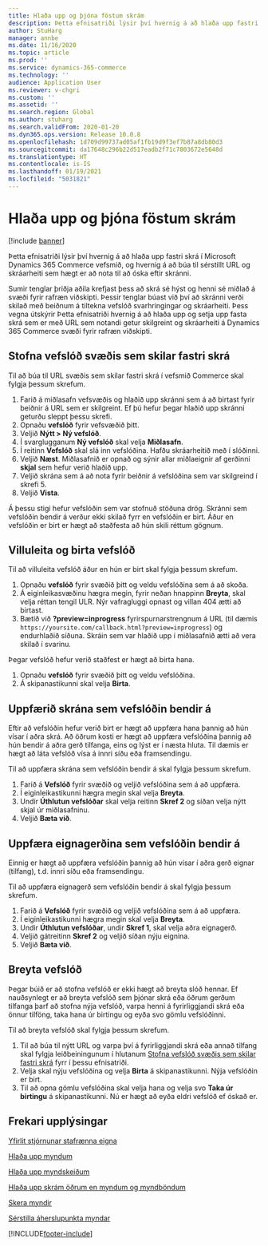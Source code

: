 ```yaml
---
title: Hlaða upp og þjóna föstum skrám
description: Þetta efnisatriði lýsir því hvernig á að hlaða upp fastri skrá í Microsoft Dynamics 365 Commerce vefsmið, og hvernig á að búa til sérstillt URL og skráarheiti sem hægt er að nota til að óska eftir skránni.
author: StuHarg
manager: annbe
ms.date: 11/16/2020
ms.topic: article
ms.prod: ''
ms.service: dynamics-365-commerce
ms.technology: ''
audience: Application User
ms.reviewer: v-chgri
ms.custom: ''
ms.assetid: ''
ms.search.region: Global
ms.author: stuharg
ms.search.validFrom: 2020-01-20
ms.dyn365.ops.version: Release 10.0.8
ms.openlocfilehash: 1d709d99737ad05af1fb19d9f3ef7b87a8db80d3
ms.sourcegitcommit: da17648c296b22d517eadb2f71c7803672e5648d
ms.translationtype: HT
ms.contentlocale: is-IS
ms.lasthandoff: 01/19/2021
ms.locfileid: "5031821"
---
```

# <a name="upload-and-serve-static-files"></a>Hlaða upp og þjóna föstum skrám

[!include [banner](includes/banner.md)]

Þetta efnisatriði lýsir því hvernig á að hlaða upp fastri skrá í Microsoft Dynamics 365 Commerce vefsmið, og hvernig á að búa til sérstillt URL og skráarheiti sem hægt er að nota til að óska eftir skránni.

Sumir tenglar þriðja aðila krefjast þess að skrá sé hýst og henni sé miðlað á svæði fyrir rafræn viðskipti. Þessir tenglar búast við því að skránni verði skilað með beiðnum á tiltekna vefslóð svarhringingar og skráarheiti. Þess vegna útskýrir Þetta efnisatriði hvernig á að hlaða upp og setja upp fasta skrá sem er með URL sem notandi getur skilgreint og skráarheiti á Dynamics 365 Commerce svæði fyrir rafræn viðskipti.

## <a name="create-a-site-url-that-returns-a-static-file"></a>Stofna vefslóð svæðis sem skilar fastri skrá

Til að búa til URL svæðis sem skilar fastri skrá í vefsmið Commerce skal fylgja þessum skrefum.

1. Farið á miðlasafn vefsvæðis og hlaðið upp skránni sem á að birtast fyrir beiðnir á URL sem er skilgreint. Ef þú hefur þegar hlaðið upp skránni geturðu sleppt þessu skrefi.
1. Opnaðu **vefslóð** fyrir vefsvæðið þitt.
1. Veljið **Nýtt \> Ný vefslóð**.
1. Í svarglugganum **Ný vefslóð** skal velja **Miðlasafn**.
1. Í reitinn **Vefslóð** skal slá inn vefslóðina. Hafðu skráarheitið með í slóðinni.
1. Veljið **Næst**. Miðlasafnið er opnað og sýnir allar miðlaeignir af gerðinni **skjal** sem hefur verið hlaðið upp.
1. Veljið skrána sem á að nota fyrir beiðnir á vefslóðina sem var skilgreind í skrefi 5.
1. Veljið **Vista**.

Á þessu stigi hefur vefslóðin sem var stofnuð stöðuna drög. Skránni sem vefslóðin bendir á verður ekki skilað fyrr en vefslóðin er birt. Áður en vefslóðin er birt er hægt að staðfesta að hún skili réttum gögnum.

## <a name="validate-and-publish-a-url"></a>Villuleita og birta vefslóð

Til að villuleita vefslóð áður en hún er birt skal fylgja þessum skrefum.

1. Opnaðu **vefslóð** fyrir svæðið þitt og veldu vefslóðina sem á að skoða.
2. Á eiginleikasvæðinu hægra megin, fyrir neðan hnappinn **Breyta**, skal velja réttan tengil ULR. Nýr vafragluggi opnast og villan 404 ætti að birtast.
3. Bætið við **?preview=inprogress** fyrirspurnarstrengnum á URL (til dæmis `https://yoursite.com/callback.html?preview=inprogress`) og endurhlaðið síðuna. Skráin sem var hlaðið upp í miðlasafnið ætti að vera skilað í svarinu.

Þegar vefslóð hefur verið staðfest er hægt að birta hana.

1. Opnaðu **vefslóð** fyrir svæðið þitt og veldu vefslóðina.
2. Á skipanastikunni skal velja **Birta**.

## <a name="update-the-file-that-a-url-points-to"></a>Uppfærið skrána sem vefslóðin bendir á

Eftir að vefslóðin hefur verið birt er hægt að uppfæra hana þannig að hún vísar í aðra skrá. Að öðrum kosti er hægt að uppfæra vefslóðina þannig að hún bendir á aðra gerð tilfanga, eins og lýst er í næsta hluta. Til dæmis er hægt að láta vefslóð vísa á innri síðu eða framsendingu.

Til að uppfæra skrána sem vefslóðin bendir á skal fylgja þessum skrefum.

1. Farið á **Vefslóð** fyrir svæðið og veljið vefslóðina sem á að uppfæra.
1. Í eiginleikastikunni hægra megin skal velja **Breyta**.
1. Undir **Úthlutun vefslóðar** skal velja reitinn **Skref 2** og síðan velja nýtt skjal úr miðlasafninu.
1. Veljið **Bæta við**.

## <a name="update-the-asset-type-that-a-url-points-to"></a>Uppfæra eignagerðina sem vefslóðin bendir á

Einnig er hægt að uppfæra vefslóðin þannig að hún vísar í aðra gerð eignar (tilfang), t.d. innri síðu eða framsendingu.

Til að uppfæra eignagerð sem vefslóðin bendir á skal fylgja þessum skrefum.

1. Farið á **Vefslóð** fyrir svæðið og veljið vefslóðina sem á að uppfæra.
1. Í eiginleikastikunni hægra megin skal velja **Breyta**.
1. Undir **Úthlutun vefslóðar**, undir **Skref 1**, skal velja aðra eignagerð.
1. Veljið gátreitinn **Skref 2** og veljið síðan nýju eignina.
1. Veljið **Bæta við**.

## <a name="change-the-url-path"></a>Breyta vefslóð

Þegar búið er að stofna vefslóð er ekki hægt að breyta slóð hennar. Ef nauðsynlegt er að breyta vefslóð sem þjónar skrá eða öðrum gerðum tilfanga þarf að stofna nýja vefslóð, varpa henni á fyrirliggjandi skrá eða önnur tilföng, taka hana úr birtingu og eyða svo gömlu vefslóðinni.

Til að breyta vefslóð skal fylgja þessum skrefum.

1. Til að búa til nýtt URL og varpa því á fyrirliggjandi skrá eða annað tilfang skal fylgja leiðbeiningunum í hlutanum [Stofna vefslóð svæðis sem skilar fastri skrá](#create-a-site-url-that-returns-a-static-file) fyrr í þessu efnisatriði.
1. Velja skal nýju vefslóðina og velja **Birta** á skipanastikunni. Nýja vefslóðin er birt.
1. Til að opna gömlu vefslóðina skal velja hana og velja svo **Taka úr birtingu** á skipanastikunni. Nú er hægt að eyða eldri vefslóð ef óskað er.

## <a name="additional-resources"></a>Frekari upplýsingar

[Yfirlit stjórnunar stafrænna eigna](dam-overview.md)

[Hlaða upp myndum](dam-upload-images.md)

[Hlaða upp myndskeiðum](dam-upload-video.md)

[Hlaða upp skrám öðrum en myndum og myndböndum](dam-upload-files.md)

[Skera myndir](dam-crop-images.md)

[Sérstilla áherslupunkta myndar](dam-custom-focal-point.md)


[!INCLUDE[footer-include](../includes/footer-banner.md)]